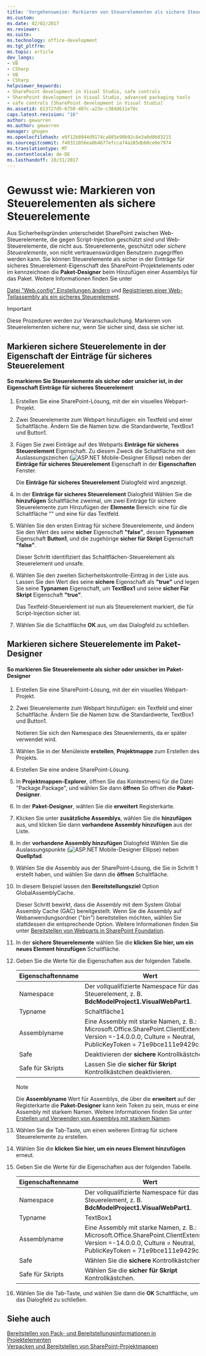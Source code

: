 ```yaml
---
title: 'Vorgehensweise: Markieren von Steuerelementen als sichere Steuerelemente | Microsoft Docs'
ms.custom: 
ms.date: 02/02/2017
ms.reviewer: 
ms.suite: 
ms.technology: office-development
ms.tgt_pltfrm: 
ms.topic: article
dev_langs:
- VB
- CSharp
- VB
- CSharp
helpviewer_keywords:
- SharePoint development in Visual Studio, safe controls
- SharePoint development in Visual Studio, advanced packaging tools
- safe controls [SharePoint development in Visual Studio]
ms.assetid: 813727d5-6750-407c-a23e-c38dd611e78c
caps.latest.revision: "16"
author: gewarren
ms.author: gewarren
manager: ghogen
ms.openlocfilehash: e9f12b8944d9174ca885e90b92c8e3a0d0b83215
ms.sourcegitcommit: f40311056ea0b4677efcca74a285dbb0ce0e7974
ms.translationtype: MT
ms.contentlocale: de-DE
ms.lasthandoff: 10/31/2017
---
```

# <a name="how-to-mark-controls-as-safe-controls"></a>Gewusst wie: Markieren von Steuerelementen als sichere Steuerelemente
  Aus Sicherheitsgründen unterscheidet SharePoint zwischen Web-Steuerelemente, die gegen Script-Injection geschützt sind und Web-Steuerelemente, die nicht aus. Steuerelemente, geschützt oder *sichere Steuerelemente*, von nicht vertrauenswürdigen Benutzern zugegriffen werden kann. Sie können Steuerelemente als sicher in der Einträge für sicheres Steuerelement-Eigenschaft des SharePoint-Projektelements oder im kennzeichnen die **Paket-Designer** beim Hinzufügen einer Assemblys für das Paket. Weitere Informationen finden Sie unter  
  
 [Datei "Web.config" Einstellungen ändern](http://go.microsoft.com/fwlink/?LinkId=178965) und [Registrieren einer Web-Teilassembly als ein sicheres Steuerelement](http://go.microsoft.com/fwlink/?LinkId=171013).  
  
> [!IMPORTANT]  
>  Diese Prozeduren werden zur Veranschaulichung. Markieren von Steuerelementen sichere nur, wenn Sie sicher sind, dass sie sicher ist.  
  
## <a name="marking-safe-controls-in-the-safe-control-entries-property"></a>Markieren sichere Steuerelemente in der Eigenschaft der Einträge für sicheres Steuerelement  
  
#### <a name="to-mark-controls-as-safe-or-unsafe-in-the-safe-control-entries-property"></a>So markieren Sie Steuerelemente als sicher oder unsicher ist, in der Eigenschaft Einträge für sicheres Steuerelement  
  
1.  Erstellen Sie eine SharePoint-Lösung, mit der ein visuelles Webpart-Projekt.  
  
2.  Zwei Steuerelemente zum Webpart hinzufügen: ein Textfeld und einer Schaltfläche. Ändern Sie die Namen bzw. die Standardwerte, TextBox1 und Button1.  
  
3.  Fügen Sie zwei Einträge auf des Webparts **Einträge für sicheres Steuerelement** Eigenschaft. Zu diesem Zweck die Schaltfläche mit den Auslassungszeichen (![ASP.NET Mobile-Designer Ellipse](../sharepoint/media/mwellipsis.gif "ASP.NET Mobile-Designer Ellipse")) neben der **Einträge für sicheres Steuerelement** Eigenschaft in der  **Eigenschaften** Fenster.  
  
     Die **Einträge für sicheres Steuerelement** Dialogfeld wird angezeigt.  
  
4.  In der **Einträge für sicheres Steuerelement** Dialogfeld Wählen Sie die **hinzufügen** Schaltfläche zweimal, um zwei Einträge für sichere Steuerelemente zum Hinzufügen der **Elemente** Bereich: eine für die Schaltfläche "" und eine für das Textfeld.  
  
5.  Wählen Sie den ersten Eintrag für sichere Steuerelemente, und ändern Sie den Wert des seine **sicher** Eigenschaft **"false"**, dessen **Typnamen** Eigenschaft **Button1**, und die zugehörige **sicher für Skript** Eigenschaft **"false"**.  
  
     Dieser Schritt identifiziert das Schaltflächen-Steuerelement als Steuerelement und unsafe.  
  
6.  Wählen Sie den zweiten Sicherheitskontrolle-Eintrag in der Liste aus. Lassen Sie den Wert des seine **sichere** Eigenschaft als **"true"** und legen Sie seine **Typnamen** Eigenschaft, um **TextBox1** und seine **sicher Für Skript** Eigenschaft **"true"**.  
  
     Das Textfeld-Steuerelement ist nun als Steuerelement markiert, die für Script-Injection sicher ist.  
  
7.  Wählen Sie die Schaltfläche **OK** aus, um das Dialogfeld zu schließen.  
  
## <a name="marking-safe-controls-in-the-package-designer"></a>Markieren sichere Steuerelemente im Paket-Designer  
  
#### <a name="to-mark-controls-as-safe-or-unsafe-in-the-package-designer"></a>So markieren Sie Steuerelemente als sicher oder unsicher im Paket-Designer  
  
1.  Erstellen Sie eine SharePoint-Lösung, mit der ein visuelles Webpart-Projekt.  
  
2.  Zwei Steuerelemente zum Webpart hinzufügen: ein Textfeld und einer Schaltfläche. Ändern Sie die Namen bzw. die Standardwerte, TextBox1 und Button1.  
  
     Notieren Sie sich den Namespace des Steuerelements, da er später verwendet wird.  
  
3.  Wählen Sie in der Menüleiste **erstellen**, **Projektmappe** zum Erstellen des Projekts.  
  
4.  Erstellen Sie eine andere SharePoint-Lösung.  
  
5.  In **Projektmappen-Explorer**, öffnen Sie das Kontextmenü für die Datei "Package.Package", und wählen Sie dann **öffnen** So öffnen die **Paket-Designer**.  
  
6.  In der **Paket-Designer**, wählen Sie die **erweitert** Registerkarte.  
  
7.  Klicken Sie unter **zusätzliche Assemblys**, wählen Sie die **hinzufügen** aus, und klicken Sie dann **vorhandene Assembly hinzufügen** aus der Liste.  
  
8.  In der **vorhandene Assembly hinzufügen** Dialogfeld Wählen Sie die Auslassungspunkte (![ASP.NET Mobile-Designer Ellipse](../sharepoint/media/mwellipsis.gif "ASP.NET Mobile-Designer Ellipse")) neben  **Quellpfad**.  
  
9. Wählen Sie die Assembly aus der SharePoint-Lösung, die Sie in Schritt 1 erstellt haben, und wählen Sie dann die **öffnen** Schaltfläche.  
  
10. In diesem Beispiel lassen den **Bereitstellungsziel** Option GlobalAssemblyCache.  
  
     Dieser Schritt bewirkt, dass die Assembly mit dem System Global Assembly Cache (GAC) bereitgestellt. Wenn Sie die Assembly auf Webanwendungsordner ("bin") bereitstellen möchten, wählen Sie stattdessen die entsprechende Option. Weitere Informationen finden Sie unter [Bereitstellen von Webparts in SharePoint Foundation](http://go.microsoft.com/fwlink/?LinkId=177509).  
  
11. In der **sichere Steuerelemente** wählen Sie die **klicken Sie hier, um ein neues Element hinzufügen** Schaltfläche.  
  
12. Geben Sie die Werte für die Eigenschaften aus der folgenden Tabelle.  
  
    |Eigenschaftenname|Wert|  
    |-------------------|-----------|  
    |Namespace|Der vollqualifizierte Namespace für das Steuerelement, z. B. **BdcModelProject1.VisualWebPart1**.|  
    |Typname|Schaltfläche1|  
    |Assemblyname|Eine Assembly mit starke Namen, z. B.: Microsoft.Office.SharePoint.ClientExtensions, Version =-14.0.0.0, Culture = Neutral, PublicKeyToken = 71e9bce111e9429c.|  
    |Safe|Deaktivieren der **sichere** Kontrollkästchen.|  
    |Safe für Skripts|Lassen Sie die **sicher für Skript** Kontrollkästchen deaktivieren.|  
  
    > [!NOTE]  
    >  Die **Assemblyname** Wert für Assemblys, die über die **erweitert** auf der Registerkarte die **Paket-Designer** kann kein Token zu sein, muss er eine Assembly mit starkem Namen. Weitere Informationen finden Sie unter [Erstellen und Verwenden von Assemblys mit starkem Namen](http://go.microsoft.com/fwlink/?LinkId=177513).  
  
13. Wählen Sie die Tab-Taste, um einen weiteren Eintrag für sichere Steuerelemente zu erstellen.  
  
14. Wählen Sie die **klicken Sie hier, um ein neues Element hinzufügen** erneut.  
  
15. Geben Sie die Werte für die Eigenschaften aus der folgenden Tabelle.  
  
    |Eigenschaftenname|Wert|  
    |-------------------|-----------|  
    |Namespace|Der vollqualifizierte Namespace für das Steuerelement, z. B. **BdcModelProject1.VisualWebPart1**.|  
    |Typname|TextBox1|  
    |Assemblyname|Eine Assembly mit starke Namen, z. B.: Microsoft.Office.SharePoint.ClientExtensions, Version =-14.0.0.0, Culture = Neutral, PublicKeyToken = 71e9bce111e9429c.|  
    |Safe|Wählen Sie die **sichere** Kontrollkästchen.|  
    |Safe für Skripts|Wählen Sie die **sicher für Skript** Kontrollkästchen.|  
  
16. Wählen Sie die Tab-Taste, und wählen Sie dann die **OK** Schaltfläche, um das Dialogfeld zu schließen.  
  
## <a name="see-also"></a>Siehe auch  
 [Bereitstellen von Pack- und Bereitstellungsinformationen in Projektelementen](../sharepoint/providing-packaging-and-deployment-information-in-project-items.md)   
 [Verpacken und Bereitstellen von SharePoint-Projektmappen](../sharepoint/packaging-and-deploying-sharepoint-solutions.md)  
  
  